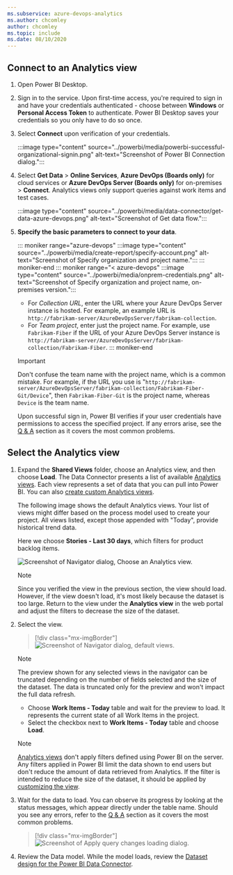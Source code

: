 ```yaml
---
ms.subservice: azure-devops-analytics
ms.author: chcomley
author: chcomley
ms.topic: include
ms.date: 08/10/2020
---
```



## Connect to an Analytics view 

1. Open Power BI Desktop.
2. Sign in to the service. Upon first-time access, you're required to sign in and have your credentials authenticated - choose between **Windows** or **Personal Access Token** to authenticate. Power BI Desktop saves your credentials so you only have to do so once.
3. Select **Connect** upon verification of your credentials. 

   :::image type="content" source="../powerbi/media/powerbi-successful-organizational-signin.png" alt-text="Screenshot of Power BI Connection dialog.":::
 
4. Select **Get Data** > **Online Services**, **Azure DevOps (Boards only)** for cloud services or **Azure DevOps Server (Boards only)** for on-premises > **Connect**.  Analytics views only support queries against work items and test cases.  

   :::image type="content" source="../powerbi/media/data-connector/get-data-azure-devops.png" alt-text="Screenshot of Get data flow."::: 

5. **Specify the basic parameters to connect to your data**. 

	::: moniker range="azure-devops"
	:::image type="content" source="../powerbi/media/create-report/specify-account.png" alt-text="Screenshot of Specify organization and project name.":::
	::: moniker-end
	::: moniker range="< azure-devops"
	:::image type="content" source="../powerbi/media/onprem-credentials.png" alt-text="Screenshot of Specify organization and project name, on-premises version.":::
	- For *Collection URL*, enter the URL where your Azure DevOps Server instance is hosted. For example, an example URL is `http://fabrikam-server/AzureDevOpsServer/fabrikam-collection`.
	- For *Team project*, enter just the project name. For example, use `Fabrikam-Fiber` if the URL of your Azure DevOps Server instance is `http://fabrikam-server/AzureDevOpsServer/fabrikam-collection/Fabrikam-Fiber`.
	::: moniker-end

     > [!IMPORTANT]  
     > Don't confuse the team name with the project name, which is a common mistake. 
     > For example, if the URL you use is "`http://fabrikam-server/AzureDevOpsServer/fabrikam-collection/Fabrikam-Fiber-Git/Device`", then `Fabrikam-Fiber-Git` is the project name, whereas `Device` is the team name.

	Upon successful sign in, Power BI verifies if your user credentials have permissions to access the specified project. If any errors arise, see the [Q & A](../powerbi/data-connector-connect.md#q-a) section as it covers the most common problems. 

## Select the Analytics view

1. Expand the **Shared Views** folder, choose an Analytics view, and then choose **Load**. The Data Connector presents a list of available [Analytics views](../powerbi/what-are-analytics-views.md). Each view represents a set of data that you can pull into Power BI. You can also [create custom Analytics views](../powerbi/analytics-views-create.md).

	The following image shows the default Analytics views. Your list of views might differ based on the process model used to create your project. All views listed, except those appended with "Today", provide historical trend data. 

	Here we choose **Stories - Last 30 days**, which filters for product backlog items.

	![Screenshot of Navigator dialog, Choose an Analytics view.](/azure/devops/report/powerbi/media/create-report/choose-view.png) 
 
	> [!NOTE]  
	> Since you verified the view in the previous section, the view should load. However, if the view doesn't load, it's most likely because the dataset is too large. Return to the view under the **Analytics view** in the web portal and adjust the filters to decrease the size of the dataset. 

2. Select the view. 

	> [!div class="mx-imgBorder"]
	> ![Screenshot of Navigator dialog, default views.](/azure/devops/report/powerbi/media/default-views/navigator-dialog-default-views.png)

	> [!NOTE]
	> The preview shown for any selected views in the navigator can be truncated depending on the number of fields selected and the size of the dataset. The data is truncated only for the preview and won't impact the full data refresh.

	- Choose **Work Items - Today** table and wait for the preview to load.
	It represents the current state of all Work Items in the project.
	- Select the checkbox next to **Work Items - Today** table and choose **Load**. 

	> [!NOTE]
	> [Analytics views](../powerbi/what-are-analytics-views.md) don't apply filters defined using Power BI on the server. Any filters applied in Power BI limit the data shown to end users but don't reduce the amount of data retrieved from Analytics. If the filter is intended to reduce the size of the dataset, it should be applied by [customizing the view](../powerbi/analytics-views-create.md).  

3. Wait for the data to load. You can observe its progress by looking at the status messages, which appear directly under the table name. Should you see any errors, refer to the [Q & A](../powerbi/data-connector-connect.md#q-a) section as it covers the most common problems.  

	> [!div class="mx-imgBorder"]
	> ![Screenshot of Apply query changes loading dialog.](/azure/devops/report/powerbi/media/power-bi-data-loading-onprem.png)

4. Review the Data model. While the model loads, review the [Dataset design for the Power BI Data Connector](../powerbi/data-connector-dataset.md).
